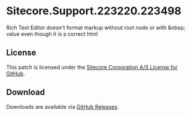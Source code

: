 # Sitecore.Support.223220.223498
Rich Text Editor doesn't format markup without root node or with &amp;nbsp; value even though it is a correct html

## License  
This patch is licensed under the [Sitecore Corporation A/S License for GitHub](https://github.com/sitecoresupport/Sitecore.Support.223220.223498/blob/master/LICENSE).  

## Download  
Downloads are available via [GitHub Releases](https://github.com/sitecoresupport/Sitecore.Support.223220.223498/releases).  
